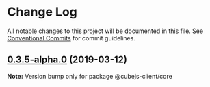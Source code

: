# Change Log

All notable changes to this project will be documented in this file.
See [Conventional Commits](https://conventionalcommits.org) for commit guidelines.

## [0.3.5-alpha.0](https://github.com/statsbotco/cubejs-client/compare/v0.3.5...v0.3.5-alpha.0) (2019-03-12)

**Note:** Version bump only for package @cubejs-client/core
